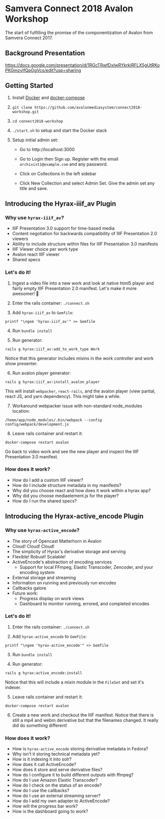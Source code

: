 # Samvera Connect 2018 Avalon Workshop

The start of fulfilling the promise of the componentization of Avalon from Samvera Connect 2017.

## Background Presentation

https://docs.google.com/presentation/d/1RGcTRwfDxIwRYkrkjRFLX5gUtRKoPKGmzylfQpGgVcs/edit?usp=sharing

## Getting Started

1. Install [Docker](https://docs.docker.com/engine/installation/) and [docker-compose](https://docs.docker.com/compose/install/)

2. `git clone https://github.com/avalonmediasystem/connect2018-workshop.git`

3. `cd connect2018-workshop`

4. `./start.sh` to setup and start the Docker stack

5. Setup initial admin set:
    - Go to http://localhost:3000

    - Go to Login then Sign up.  Register with the email `archivist1@example.com` and any password.

    - Click on Collections in the left sidebar

    - Click New Collection and select Admin Set.  Give the admin set any title and save.


## Introducing the Hyrax-iiif_av Plugin

### Why use `hyrax-iiif_av`?

- IIIF Presentation 3.0 support for time-based media
- Content negotiation for backwards compatibility of IIIF Presentation 2.0 viewers
- Ability to include structure within files for IIIF Presentation 3.0 manifests
- IIIF Viewer choice per work type
- Avalon react IIIF viewer
- Shared specs

### Let's do it!

1. Ingest a video file into a new work and look at native html5 player and fairly empty IIIF Presentation 2.0 manifest.
Let's make it more awesomer! :unicorn:

2. Enter the rails container: `./connect.sh`

3. Add `hyrax-iiif_av` to `Gemfile`:
```
printf "\ngem 'hyrax-iiif_av'" >> Gemfile
```

4. Run `bundle install`

5. Run generator:
```
rails g hyrax:iiif_av:add_to_work_type Work
```
Notice that this generator includes mixins in the work controller and work show presenter.

6. Run avalon player generator:
```
rails g hyrax:iiif_av:install_avalon_player
```
This will install `webpacker`, `react-rails`, and the avalon player (view partial, react JS, and yarn dependency).  This might take a while.

7. Workaround webpacker issue with non-standard node_modules location:
```
/home/app/node_modules/.bin/webpack --config config/webpack/development.js
```

8. Leave rails container and restart it:
```
docker-compose restart avalon
```
Go back to video work and see the new player and inspect the IIIF Presentation 3.0 manifest.

### How does it work?

- How do I add a custom IIIF viewer?
- How do I include structure metadata in my manifests?
- Why did you choose react and how does it work within a hyrax app?
- Why did you choose mediaelement.js for the player?
- How do I run the shared specs?


## Introducing the Hyrax-active_encode Plugin

### Why use `hyrax-active_encode`?

- The story of Opencast Matterhorn in Avalon
- Cloud! Cloud! Cloud!
- The simplicity of Hyrax's derivative storage and serving
- Flexible! Robust! Scalable! <insert other buzz words>
- ActiveEncode's abstraction of encoding services
  - Support for local FFmpeg, Elastic Transcoder, Zencoder, and your encoding system
- External storage and streaming
- Information on running and previously run encodes
- Callbacks galore
- Future work:
  - Progress display on work views
  - Dashboard to monitor running, errored, and completed encodes

### Let's do it!

1. Enter the rails container: `./connect.sh`

2. Add `hyrax-active_encode` to `Gemfile`:
```
printf "\ngem 'hyrax-active_encode'" >> Gemfile
```

3. Run `bundle install`

4. Run generator:
```
rails g hyrax:active_encode:install
```
Notice that this will include a mixin module in the `FileSet` and set it's indexer.

5. Leave rails container and restart it:
```
docker-compose restart avalon
```

6. Create a new work and checkout the IIIF manifest.  Notice that there is still a mp4 and webm derivative but that the filenames changed.  It really did do something different!

### How does it work?

 - How is `hyrax-active_encode` storing derivative metadata in Fedora?
 - Why isn't it storing technical metadata yet?
 - How is it indexing it into solr?
 - How does it call ActiveEncode?
 - How does it store and serve derivative files?
 - How do I configure it to build different outputs with ffmpeg?
 - How do I use Amazon Elastic Transcoder?
 - How do I check on the status of an encode?
 - How do I use the callbacks?
 - How do I use an external streaming server?
 - How do I add my own adapter to ActiveEncode?
 - How will the progress bar work?
 - How is the dashboard going to work?
